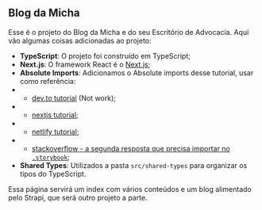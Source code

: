 ## Blog da Micha

Esse é o projeto do Blog da Micha e do seu Escritório de Advocacia. Aqui vão algumas coisas adicionadas ao projeto:

- **TypeScript**: O projeto foi construído em TypeScript;
- **Next.js**: O framework React é o [Next.js](https://nextjs.org/);
- **Absolute Imports**: Adicionamos o Absolute imports desse tutorial, usar como referência:
- - [dev.to tutorial](https://dev.to/nilanth/no-more-import-in-react-2mbo) (Not work);
- - [nextjs tutorial](https://nextjs.org/docs/advanced-features/module-path-aliases);
- - [netlify tutorial](https://www.netlify.com/blog/2020/12/07/absolute-imports-in-next.js/);
- - [stackoverflow - a segunda resposta que precisa importar no `.storybook`](https://stackoverflow.com/questions/51771077/storybook-with-absolute-paths);
- **Shared Types**: Utilizados a pasta `src/shared-types` para organizar os tipos do TypeScript.

Essa página servirá um index com vários conteúdos e um blog alimentado pelo Strapi, que será outro projeto a parte.
